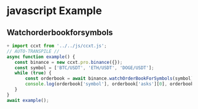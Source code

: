 # javascript Example 
 ## Watchorderbookforsymbols 

 ```javascript
 + import ccxt from '../../js/ccxt.js';
// AUTO-TRANSPILE //
async function example() {
    const binance = new ccxt.pro.binance({});
    const symbol = ['BTC/USDT', 'ETH/USDT', 'DOGE/USDT'];
    while (true) {
        const orderbook = await binance.watchOrderBookForSymbols(symbol);
        console.log(orderbook['symbol'], orderbook['asks'][0], orderbook['bids'][0]);
    }
}
await example();
 
```